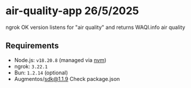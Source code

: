 # air-quality-app 26/5/2025
ngrok OK version listens for "air quality" and returns WAQI.info air quality

## Requirements
- Node.js: `v18.20.8` (managed via [nvm](https://github.com/nvm-sh/nvm))
- ngrok: `3.22.1`
- Bun: `1.2.14` (optional)
- Augmentos/sdk@1.1.9
Check package.json
